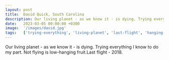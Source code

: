 ```yaml
---
layout: post
title:  David Quick, South Carolina
description: Our living planet - as we know it - is dying. Trying everything I know to do my part. Not flying is low-hanging fruit.Last flight - 2018....
date:   2023-03-05 00:00:00 +0300
image:  '/images/david.jpg'
tags:   ['trying-everything', 'living-planet', 'last-flight', 'hanging-fruit', 'part', 'low', 'know', 'know']
---
```

Our living planet - as we know it - is dying. Trying everything I know to do my part. Not flying is low-hanging fruit.Last flight - 2018.

